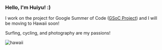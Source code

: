 ### Hello, I'm Huiyu! :)

I work on the project for Google Summer of Code ([GSoC Project](https://huiyuxie.github.io/)) and I will be moving to Hawaii soon!

Surfing, cycling, and photography are my passions!

![hawaii](./Hawaii.jpg)



<!--
**huiyuxie/huiyuxie** is a ✨ _special_ ✨ repository because its `README.md` (this file) appears on your GitHub profile.

Here are some ideas to get you started:

- 🔭 I’m currently working on ...
- 🌱 I’m currently learning ...
- 👯 I’m looking to collaborate on ...
- 🤔 I’m looking for help with ...
- 💬 Ask me about ...
- 📫 How to reach me: ...
- 😄 Pronouns: ...
- ⚡ Fun fact: ...
-->
